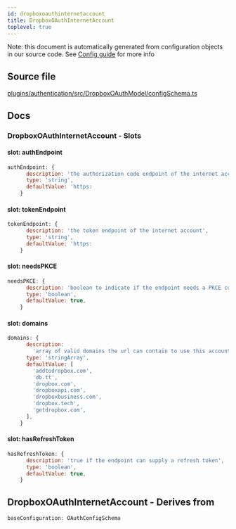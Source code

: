 ```yaml
---
id: dropboxoauthinternetaccount
title: DropboxOAuthInternetAccount
toplevel: true
---
```


Note: this document is automatically generated from configuration objects in our
source code. See [Config guide](/docs/config_guide) for more info

## Source file

[plugins/authentication/src/DropboxOAuthModel/configSchema.ts](https://github.com/GMOD/jbrowse-components/blob/main/plugins/authentication/src/DropboxOAuthModel/configSchema.ts)

## Docs

### DropboxOAuthInternetAccount - Slots

#### slot: authEndpoint

```js
authEndpoint: {
      description: 'the authorization code endpoint of the internet account',
      type: 'string',
      defaultValue: 'https:
    }
```

#### slot: tokenEndpoint

```js
tokenEndpoint: {
      description: 'the token endpoint of the internet account',
      type: 'string',
      defaultValue: 'https:
    }
```

#### slot: needsPKCE

```js
needsPKCE: {
      description: 'boolean to indicate if the endpoint needs a PKCE code',
      type: 'boolean',
      defaultValue: true,
    }
```

#### slot: domains

```js
domains: {
      description:
        'array of valid domains the url can contain to use this account',
      type: 'stringArray',
      defaultValue: [
        'addtodropbox.com',
        'db.tt',
        'dropbox.com',
        'dropboxapi.com',
        'dropboxbusiness.com',
        'dropbox.tech',
        'getdropbox.com',
      ],
    }
```

#### slot: hasRefreshToken

```js
hasRefreshToken: {
      description: 'true if the endpoint can supply a refresh token',
      type: 'boolean',
      defaultValue: true,
    }
```

## DropboxOAuthInternetAccount - Derives from

```js
baseConfiguration: OAuthConfigSchema
```
